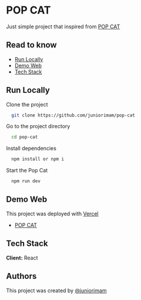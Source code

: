 # POP CAT

Just simple project that inspired from [POP CAT](https://popcat.click/)

## Read to know

- [Run Locally](#run-locally)
- [Demo Web](#demo-web)
- [Tech Stack](#tech-stack)

## Run Locally

Clone the project

```bash
  git clone https://github.com/juniorimam/pop-cat
```

Go to the project directory

```bash
  cd pop-cat
```

Install dependencies

```bash
  npm install or npm i
```

Start the Pop Cat

```bash
  npm run dev
```

## Demo Web

This project was deployed with [Vercel](https://vercel.com/)

- [POP CAT](https://pop-cat.vercel.app/)

## Tech Stack

**Client:** React

## Authors

This project was created by [@juniorimam](https://www.github.com/juniorimam)
